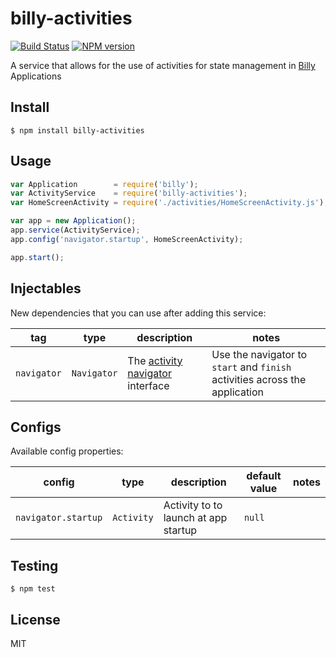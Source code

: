 # billy-activities

[![Build Status](https://travis-ci.org/bvalosek/billy-activities.png?branch=master)](https://travis-ci.org/bvalosek/billy-activities)
[![NPM version](https://badge.fury.io/js/billy-activities.png)](http://badge.fury.io/js/billy-activities)

A service that allows for the use of activities for state management in
[Billy](https://github.com/bvalosek/billy) Applications

## Install

```
$ npm install billy-activities
```

## Usage

```javascript
var Application        = require('billy');
var ActivityService    = require('billy-activities');
var HomeScreenActivity = require('./activities/HomeScreenActivity.js');

var app = new Application();
app.service(ActivityService);
app.config('navigator.startup', HomeScreenActivity);

app.start();
```

## Injectables

New dependencies that you can use after adding this service:

 tag | type |description | notes
-----|------|------------|-------
`navigator` | `Navigator` | The [activity navigator](https://github.com/bvalosek/activities/blob/master/lib/Navigator.js) interface | Use the navigator to `start` and `finish` activities across the application

## Configs

Available config properties:

 config | type | description | default value | notes
--------|------|-------------|---------------|------
 `navigator.startup` | `Activity` | Activity to to launch at app startup | `null` | |

## Testing

```
$ npm test
```

## License

MIT
